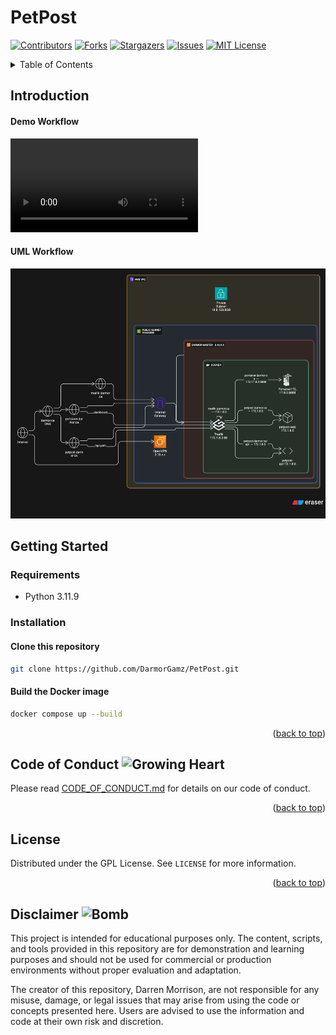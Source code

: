# PetPost

<a name="readme-top"></a> 

[![Contributors][contributors-shield]][contributors-url]
[![Forks][forks-shield]][forks-url]
[![Stargazers][stars-shield]][stars-url]
[![Issues][issues-shield]][issues-url]
[![MIT License][license-shield]][license-url]

<!-- TABLE OF CONTENTS -->
<details>
  <summary>Table of Contents</summary>
  <ol>
    <li>
    <a href="#introduction">Getting Started</a>
      <a href="#getting-started">Getting Started</a>
      <ul>
        <li><a href="#requirements">Requirements</a></li>
        <li><a href="#installation">Installation</a></li>
      </ul>
    </li>
    <li><a href="#code-of-conduct">Code of Conduct</a></li>
    <li><a href="#license">License</a></li>
    <li><a href="#disclaimer">Disclaimer</a></li>
  </ol>
</details>

<!-- INTRODUCTION -->
## Introduction

#### Demo Workflow
![Video description](https://github.com/DarmorGamz/PetPost/blob/master/.docs/functional-demo/demo.mp4)

#### UML Workflow
<div align="center">
    <img src=".docs/uml.png" alt="Logo" width="650" height="400">
</div>

<!-- GETTING STARTED -->
## Getting Started

<!-- REQUIREMENTS -->
### Requirements

- Python 3.11.9

### Installation

#### Clone this repository
```bash
git clone https://github.com/DarmorGamz/PetPost.git
```

#### Build the Docker image
```bash
docker compose up --build
```

<p align="right">(<a href="#readme-top">back to top</a>)</p>


<!-- CODE OF CONDUCT -->
## Code of Conduct <img src="https://raw.githubusercontent.com/Tarikul-Islam-Anik/Animated-Fluent-Emojis/master/Emojis/Smilies/Growing%20Heart.png" alt="Growing Heart" style="width:1em; height:1em;" id="code-of-conduct" />

Please read [CODE_OF_CONDUCT.md](CODE_OF_CONDUCT.md) for details on our code of conduct.

<p align="right">(<a href="#readme-top">back to top</a>)</p>

<!-- LICENSE -->
## License

Distributed under the GPL License. See `LICENSE` for more information.

<p align="right">(<a href="#readme-top">back to top</a>)</p>


<!-- Disclaimer -->
## Disclaimer <img src="https://raw.githubusercontent.com/Tarikul-Islam-Anik/Animated-Fluent-Emojis/master/Emojis/Smilies/Bomb.png" alt="Bomb" style="width:1em; height:1em;" id="disclaimer" />

This project is intended for educational purposes only. The content, scripts, and tools provided in this repository are for demonstration and learning purposes and should not be used for commercial or production environments without proper evaluation and adaptation.

The creator of this repository, Darren Morrison, are not responsible for any misuse, damage, or legal issues that may arise from using the code or concepts presented here. Users are advised to use the information and code at their own risk and discretion.

[contributors-shield]: https://img.shields.io/github/contributors/DarmorGamz/PetPost.svg?style=for-the-badge
[contributors-url]: https://github.com/DarmorGamz/PetPost/graphs/contributors
[forks-shield]: https://img.shields.io/github/forks/DarmorGamz/PetPost.svg?style=for-the-badge
[forks-url]: https://github.com/DarmorGamz/PetPostm/network/members
[stars-shield]: https://img.shields.io/github/stars/DarmorGamz/PetPost.svg?style=for-the-badge
[stars-url]: https://github.com/DarmorGamz/PetPost/stargazers
[issues-shield]: https://img.shields.io/github/issues/DarmorGamz/PetPost.svg?style=for-the-badge
[issues-url]: https://github.com/DarmorGamz/PetPost/issues
[license-shield]: https://img.shields.io/github/license/DarmorGamz/PetPost.svg?style=for-the-badge
[license-url]: https://github.com/DarmorGamz/PetPost/blob/master/LICENSE.txt
